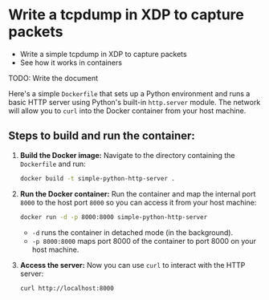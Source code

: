 # Write a tcpdump in XDP to capture packets

- Write a simple tcpdump in XDP to capture packets
- See how it works in containers

TODO: Write the document

Here's a simple `Dockerfile` that sets up a Python environment and runs a basic HTTP server using Python's built-in `http.server` module. The network will allow you to `curl` into the Docker container from your host machine.

## Steps to build and run the container:

1. **Build the Docker image:**
   Navigate to the directory containing the `Dockerfile` and run:

   ```bash
   docker build -t simple-python-http-server .
   ```

2. **Run the Docker container:**
   Run the container and map the internal port `8000` to the host port `8000` so you can access it from your host machine:

   ```bash
   docker run -d -p 8000:8000 simple-python-http-server
   ```

   - `-d` runs the container in detached mode (in the background).
   - `-p 8000:8000` maps port 8000 of the container to port 8000 on your host machine.

3. **Access the server:**
   Now you can use `curl` to interact with the HTTP server:

   ```bash
   curl http://localhost:8000
   ```

